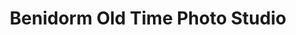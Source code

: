 ---
title: "Benidorm Old Time Photo Studio"
url: /benidorm/benidorm-old-time-photo-studio/
shop: foto
---